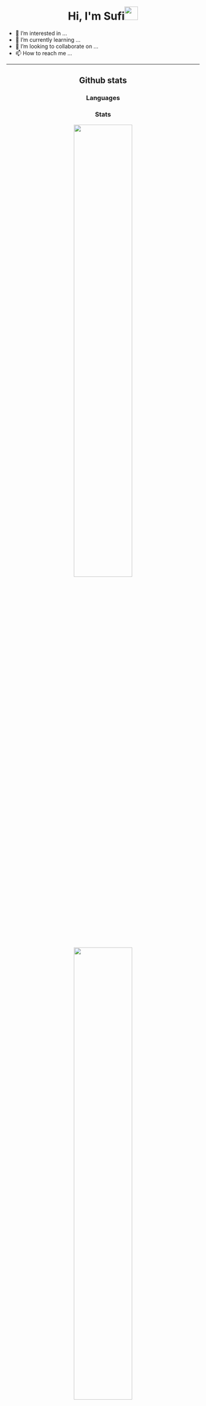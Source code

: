 <h1 align="center">Hi, I'm Sufi<img src="https://media.giphy.com/media/hvRJCLFzcasrR4ia7z/giphy.gif" width="35"></h1>

- 👀 I’m interested in ...
- 🌱 I’m currently learning ...
- 💞️ I’m looking to collaborate on ...
- 📫 How to reach me ...

<!---
chupy7/chupy7 is a ✨ special ✨ repository because its `README.md` (this file) appears on your GitHub profile.
You can click the Preview link to take a look at your changes.
--->
---

<h2 align="center"> Github stats </h2>

<h3 align="center">Languages</h3>



<h3 align="center">Stats</h3>

<p align="center">
  <a href="https://github.com/chupy7/">
    <img
      width="55%"
      src="https://github-readme-stats.vercel.app/api?username=chupy7&show_icons=true&theme=radical&hide_border=true"
    />
  </a>
  <a href="https://github.com/chupy7/">
    <img
      width="55%"
      src="https://github-readme-streak-stats.herokuapp.com/?user=chupy7&theme=radical&hide_border=true"
    />
  </a>
</p>

---

<h3 align="center">
  <img
    src="https://media.giphy.com/media/iY8CRBdQXODJSCERIr/giphy.gif"
    width="30"
    height="30"
    style="margin-right: 10px"
  />Connect with me 🤝
</h3>

<div align="center" class="icons-social" style="margin-left: 10px">
  <a
    style="margin-left: 10px"
    target="_blank"
    href="https://www.linkedin.com/in/saurabhmchavan/"
  >
    <img src="https://img.icons8.com/doodle/40/000000/linkedin--v2.png"
  /></a>
  <a
    style="margin-left: 10px"
    target="_blank"
    href="https://github.com/100rabhcsmc"
  >
    <img src="https://img.icons8.com/doodle/40/000000/github--v1.png"
  /></a>
  <a
    style="margin-left: 10px"
    target="_blank"
    href="https://stackoverflow.com/users/12053852/saurabh-chavan?tab=profile"
  >
    <img
      src="https://img.icons8.com/external-tal-revivo-color-tal-revivo/40/000000/external-stack-overflow-is-a-question-and-answer-site-for-professional-logo-color-tal-revivo.png"
  /></a>
  <a
    style="margin-left: 10px"
    target="_blank"
    href="https://dev.to/100rabhcsmc"
  >
    <img
      src="https://img.icons8.com/external-sketchy-juicy-fish/0.6x/external-blog-online-services-sketchy-sketchy-juicy-fish.png"
  /></a>
  <a
    style="margin-left: 10px"
    target="_blank"
    href="https://instagram.com/100rabhch"
  >
    <img src="https://img.icons8.com/doodle/40/000000/instagram-new--v2.png"
  /></a>
  <a
    style="margin-left: 10px"
    target="_blank"
    href="https://twitter.com/100rabhcsmc"
  >
    <img src="https://img.icons8.com/doodle/1x/twitter-squared--v2.png"
  /></a>
  <a
    style="margin-left: 10px"
    target="_blank"
    href="https://www.youtube.com/channel/UC-ZdNkKNHC6KguDqNFKO2Nw?view_as=subscriber"
  >
    <img src="https://img.icons8.com/doodle/1x/youtube--v2.png"
  /></a>
  <a
    style="margin-left: 5px"
    target="_blank"
    href="https://github.com/100rabhcsmc/Me.io/blob/master/01SaurabhChavanReactNativeResume.pdf"
  >
    <img src="https://img.icons8.com/plasticine/0.5x/resume.png"
  /></a>
</div>

---

Last Edited on: 30/10/2022
